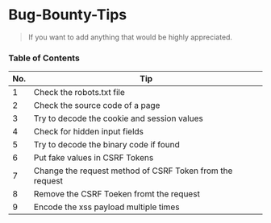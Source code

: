 # Bug-Bounty-Tips

> If you want to add anything that would be highly appreciated.

### Table of Contents

| No. | Tip                                                      |
| --- | -------------------------------------------------------- |
| 1   | Check the robots.txt file                                |
| 2   | Check the source code of a page                          |
| 3   | Try to decode the cookie and session values              |
| 4   | Check for hidden input fields                            |
| 5   | Try to decode the binary code if found                   |
| 6   | Put fake values in CSRF Tokens                           |
| 7   | Change the request method of CSRF Token from the request |
| 8   | Remove the CSRF Toeken fromt the request                 |
| 9   | Encode the xss payload multiple times                    |
